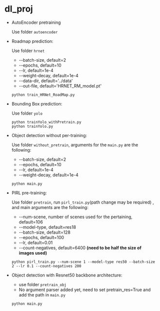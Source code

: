 # dl_proj

- AutoEncoder pretraining

  Use folder `autoencoder`



- Roadmap prediction:

  Use folder `hrnet`

  - --batch-size, default=2
  - --epochs, default=10
  - --lr, default=1e-4
  - --weight-decay, default=1e-4
  - --data-dir, default='../data'
  - --out-file, default='HRNET_RM_model.pt'

  ```
  python train_HRNet_RoadMap.py
  ```



- Bounding Box prediction:

  Use folder `yolo`

  ```
  python trainYolo_withPretrain.py 
  python trainYolo.py 
  ```



- Object detection without per-training:

  Use folder `without_pretrain`, arguments for the `main.py` are the following:

  - --batch-size, default=2
  - --epochs, default=10
  - --lr, default=1e-4
  - --weight-decay, default=1e-4

  ```
  python main.py
  ```





- PIRL pre-training:

  Use folder  `pretrain`, run `pirl_train.py`(path change may be required) , and main arguments are the following:

  - --num-scene, number of scenes used for the pertaining, default=106
  - --model-type, default=res18
  - --batch-size, default=128
  - --epochs, default=100
  - --lr, default=0.01
  - --count-negatives, default=6400 **(need to be half the size of images used)**

  ```
  python pirl_train.py --num-scene 1 --model-type res50 --batch-size 2 --lr 0.1 --count-negatives 200
  ```





- Object detection with Resnet50 backbone architecture:

  - use folder `pretrain_obj`
  - No argument parser added yet, need to set pretrain_res=True and add the path in `main.py`

  ```
  python main.py
  ```
